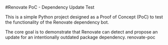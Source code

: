 #Renovate PoC - Dependency Update Test

This is a simple Python project designed as a Proof of Concept (PoC) to test the functionality of the Renovate dependency bot.

The core goal is to demonstrate that Renovate can detect and propose an update for an intentionally outdated package dependency. renovate-poc

